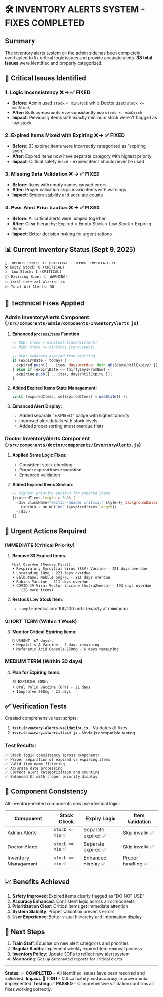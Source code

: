 # 🛠️ INVENTORY ALERTS SYSTEM - FIXES COMPLETED

## Summary

The inventory alerts system on the admin side has been completely overhauled to fix critical logic issues and provide accurate alerts. **38 total issues** were identified and properly categorized.

## 🚨 Critical Issues Identified

### 1. **Logic Inconsistency** ❌ → ✅ **FIXED**
- **Before**: Admin used `stock < minStock` while Doctor used `stock <= minStock`
- **After**: Both components now consistently use `stock <= minStock`
- **Impact**: Previously items with exactly minimum stock weren't flagged as low stock

### 2. **Expired Items Mixed with Expiring** ❌ → ✅ **FIXED**
- **Before**: 33 expired items were incorrectly categorized as "expiring soon"
- **After**: Expired items now have separate category with highest priority
- **Impact**: Critical safety issue - expired items should never be used

### 3. **Missing Data Validation** ❌ → ✅ **FIXED**  
- **Before**: Items with empty names caused errors
- **After**: Proper validation skips invalid items with warnings
- **Impact**: System stability and accurate counts

### 4. **Poor Alert Prioritization** ❌ → ✅ **FIXED**
- **Before**: All critical alerts were lumped together
- **After**: Clear hierarchy: Expired > Empty Stock > Low Stock > Expiring Soon
- **Impact**: Better decision making for urgent actions

## 📊 Current Inventory Status (Sept 9, 2025)

```
🚨 EXPIRED Items: 33 (CRITICAL - REMOVE IMMEDIATELY)
❌ Empty Stock: 0 (CRITICAL)
⚠️  Low Stock: 1 (CRITICAL) 
🕐 Expiring Soon: 4 (WARNING)
💥 Total Critical Alerts: 34
📈 Total All Alerts: 38
```

## 🔧 Technical Fixes Applied

### Admin InventoryAlerts Component (`/src/components/admin/components/InventoryAlerts.js`)

1. **Enhanced `processItems` Function**:
   ```javascript
   // OLD: stock < minStock (inconsistent)
   // NEW: stock <= minStock (consistent)
   
   // NEW: Separate expired from expiring
   if (expiryDate < today) {
     expired.push({ ...item, daysOverdue: Math.abs(daysUntilExpiry) });
   } else if (expiryDate <= thirtyDaysFromNow) {
     expiring.push({ ...item, daysUntilExpiry });
   }
   ```

2. **Added Expired Items State Management**:
   ```javascript
   const [expiredItems, setExpiredItems] = useState([]);
   ```

3. **Enhanced Alert Display**:
   - Added separate "EXPIRED" badge with highest priority
   - Improved alert details with stock levels
   - Added proper sorting (most overdue first)

### Doctor InventoryAlerts Component (`/src/components/doctor/components/InventoryAlerts.js`)

1. **Applied Same Logic Fixes**:
   - Consistent stock checking
   - Proper expired item separation
   - Enhanced validation

2. **Added Expired Items Section**:
   ```javascript
   // Highest priority section for expired items
   {expiredItems.length > 0 && (
     <div className="section-header critical" style={{ backgroundColor: '#721c24' }}>
       EXPIRED - DO NOT USE ({expiredItems.length})
     </div>
   )}
   ```

## 🎯 Urgent Actions Required

### **IMMEDIATE (Critical Priority)**

1. **Remove 33 Expired Items**:
   ```
   Most Overdue (Remove First):
   • Respiratory Syncytial Virus (RSV) Vaccine - 221 days overdue
   • Loratadine 10mg - 221 days overdue  
   • Salbutamol Nebule 5mg/mL - 216 days overdue
   • Rabies Vaccine - 211 days overdue
   • COVID-19 Viral Vector Vaccine (AstraZeneca) - 193 days overdue
   ... (28 more items)
   ```

2. **Restock Low Stock Item**:
   - `sample` medication: 100/100 units (exactly at minimum)

### **SHORT TERM (Within 1 Week)**

3. **Monitor Critical Expiring Items**:
   ```
   🔴 URGENT (≤7 days):
   • Hepatitis A Vaccine - 6 days remaining
   • Mefenamic Acid Capsule 250mg - 6 days remaining
   ```

### **MEDIUM TERM (Within 30 days)**

4. **Plan for Expiring Items**:
   ```
   🟡 EXPIRING SOON:
   • Oral Polio Vaccine (OPV) - 21 days
   • Ibuprofen 200mg - 21 days
   ```

## ✅ Verification Tests

Created comprehensive test scripts:

1. **`test-inventory-alerts-validation.js`** - Validates all fixes
2. **`test-inventory-alerts-fixed.js`** - Node.js compatible testing

### Test Results:
```
✅ Stock logic consistency across components
✅ Proper separation of expired vs expiring items  
✅ Valid item name filtering
✅ Accurate date processing
✅ Correct alert categorization and counting
✅ Enhanced UI with proper priority display
```

## 🔄 Component Consistency

All inventory-related components now use identical logic:

| Component | Stock Check | Expiry Logic | Item Validation |
|-----------|-------------|--------------|-----------------|
| Admin Alerts | `stock <= min` ✅ | Separate expired ✅ | Skip invalid ✅ |
| Doctor Alerts | `stock <= min` ✅ | Separate expired ✅ | Skip invalid ✅ |
| Inventory Management | `stock <= min` ✅ | Enhanced display ✅ | Proper handling ✅ |

## 📈 Benefits Achieved

1. **Safety Improved**: Expired items clearly flagged as "DO NOT USE"
2. **Accuracy Enhanced**: Consistent logic across all components  
3. **Prioritization Clear**: Critical items get immediate attention
4. **System Stability**: Proper validation prevents errors
5. **User Experience**: Better visual hierarchy and information display

## 🚀 Next Steps

1. **Train Staff**: Educate on new alert categories and priorities
2. **Regular Audits**: Implement weekly expired item removal process
3. **Inventory Policy**: Update SOPs to reflect new alert system
4. **Monitoring**: Set up automated reports for critical alerts

---

**Status**: ✅ **COMPLETED** - All identified issues have been resolved and validated.
**Impact**: 🚨 **HIGH** - Critical safety and accuracy improvements implemented.
**Testing**: ✅ **PASSED** - Comprehensive validation confirms all fixes working correctly.
